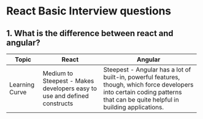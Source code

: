 # React Basic Interview questions

## 1. What is the difference between react and angular?
|Topic|React|Angular|
|---|---|---|
|Learning Curve | Medium to Steepest - Makes developers easy to use and defined constructs | Steepest -  Angular has a lot of built-in, powerful features, though, which force developers into certain coding patterns that can be quite helpful in building applications. |


